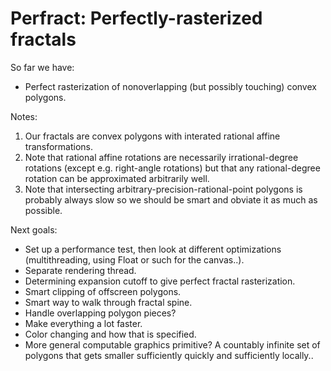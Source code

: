 Perfract: Perfectly-rasterized fractals
=

So far we have:

- Perfect rasterization of nonoverlapping (but possibly touching)
convex polygons.

Notes:

1. Our fractals are convex polygons with interated
rational affine transformations.
2. Note that rational affine rotations are necessarily
irrational-degree rotations (except e.g. right-angle rotations)
but that any rational-degree rotation can be approximated arbitrarily well.
3. Note that intersecting arbitrary-precision-rational-point polygons is
probably always slow so we should be smart and obviate it as much as possible.

Next goals:

- Set up a performance test, then look at different optimizations
  (multithreading, using Float or such for the canvas..).
- Separate rendering thread.
- Determining expansion cutoff to give perfect fractal rasterization.
- Smart clipping of offscreen polygons.
- Smart way to walk through fractal spine.
- Handle overlapping polygon pieces?
- Make everything a lot faster.
- Color changing and how that is specified.
- More general computable graphics primitive?
  A countably infinite set of polygons that gets smaller sufficiently
  quickly and sufficiently locally..
